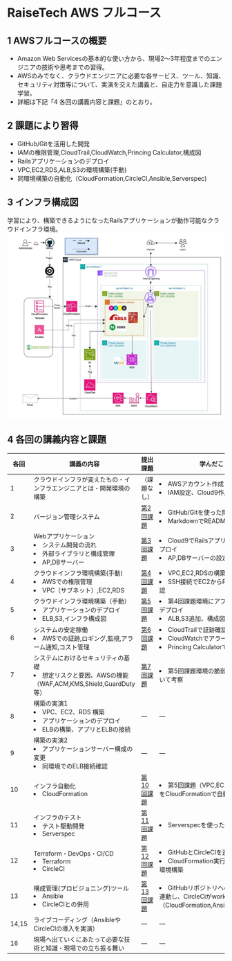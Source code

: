 # RaiseTech AWS フルコース

## 1 AWSフルコースの概要
- Amazon Web Servicesの基本的な使い方から、現場2～3年程度までのエンジニアの技術や思考までの習得。   
- AWSのみでなく、クラウドエンジニアに必要な各サービス、ツール、知識、セキュリティ対策等について、実演を交えた講義と、自走力を意識した課題学習。
- 詳細は下記「4 各回の講義内容と課題」のとおり。

## 2 課題により習得
- GitHub/Gitを活用した開発
- IAMの権限管理,CloudTrail,CloudWatch,Princing Calculator,構成図
- Railsアプリケーションのデプロイ
- VPC,EC2,RDS,ALB,S3の環境構築(手動)
- 同環境構築の自動化（CloudFormation,CircleCI,Ansible,Serverspec)

## 3 インフラ構成図  
学習により、構築できるようになったRailsアプリケーションが動作可能なクラウドインフラ環境。  
  ![図](images15/raise-lec15.jpg)
  

## 4 各回の講義内容と課題

|各回|講義の内容|提出課題|学んだこと| 
|---|---|---|---| 
|1|クラウドインフラが変えたもの・インフラエンジニアとは・開発環境の構築|（課題なし）|<li>AWSアカウント作成</li><li>IAM設定、Cloud9作成</li>| 
|2|バージョン管理システム|[第2回課題](./lecture02.md)</li>|<li>GitHub/Gitを使った開発</li><li>MarkdownでREADME作成</li>|
|3|Webアプリケーション<li>システム開発の流れ</li><li>外部ライブラリと構成管理<li>AP,DBサーバー</li>|[第3回課題](./lecture03.md)|<li>Cloud9でRailsアプリケーションをデプロイ</li><li>AP,DBサーバーの設定確認</li>
|4|クラウドインフラ環境構築(手動)<li>AWSでの権限管理</li><li>VPC（サブネット）,EC2,RDS</li>|[第4回課題](./lecture04.md)|<li>VPC,EC2,RDSの構築</li><li>SSH接続でEC2からRDSへの接続確認</li>|
|5|クラウドインフラ環境構築（手動）<li>アプリケーションのデプロイ<li>ELB,S3,インフラ構成図</li>|[第5回課題](./lecture05.md)|<li>第4回課題環境にアプリケーションをデプロイ</li><li>ALB,S3追加、構成図作成</li>
|6|システムの安定稼働<li>AWSでの証跡,ロギング,監視,アラーム通知,コスト管理</li> | [第6回課題](./lecture06.md)</li>|<li>CloudTrailで証跡確認</li><li>CloudWatchでアラーム通知</li><li>Princing Calculatorで見積作成</li>|
|7|システムにおけるセキュリティの基礎<li>想定リスクと要因、AWSの機能（WAF,ACM,KMS,Shield,GuardDuty等）</li>|[第7回課題](./lecture07.md)|<li>第5回課題環境の脆弱性と、対策について考察</li>|
|8|構築の実演1<li>VPC、EC2、RDS 構築</li><li>アプリケーションのデプロイ</li><li>ELBの構築、アプリとELBの接続</li>|―|―|
|9|構築の実演2<li>アプリケーションサーバー構成の変更</li><li>同環境でのELB接続確認</li>|―|―|
|10|インフラ自動化<li>CloudFormation</li>|[第10回課題](./lecture10.md)|<li>第5回課題（VPC,EC2,RDS,ALB,S3）をCloudFormationで自動化</li>|
|11|インフラのテスト<li>テスト駆動開発</li><li>Serverspec</li>|[第11回課題](./lecture11.md)|<li>Serverspecを使ったテストの実行</li>
|12|Terraform・DevOps・CI/CD<li>Terraform</li><li>CircleCI</li>|[第12回課題](./lecture12.md)|<li>GitHubとCircleCIを連携</li><li>CloudFormation実行時の自動テスト環境構築</li>
|13|構成管理(プロビジョニング)ツール<li>Ansible</li><li>CircleCIとの併用</li> |[第13回課題](./lecture13.md)|<li>GitHubリポジトリへのコードPushに連動し、CircleCiがworkflowを実行（CloudFormation,Ansible,Serverspec)</li>|
|14,15|ライブコーディング（AnsibleやCircleCIの導入を実演）|―|―|
|16|現場へ出ていくにあたって必要な技術と知識・現場での立ち振る舞い|―|―|
